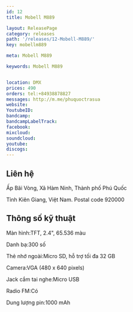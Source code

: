 ```yaml
---
id: 12
title: Mobell M889

layout: ReleasePage
category: releases
path: '/releases/12-Mobell-M889/'
key: mobellm889

meta: Mobell M889

keywords: Mobell M889


location: DMX
prices: 490
orders: tel:+84938878827
messages: http://m.me/phuquoctrasua
website: 
YoutubeID: 
bandcamp: 
bandcampLabelTrack: 
facebook: 
mixcloud: 
soundcloud: 
youtube: 
discogs: 
---
```

## Liên hệ

Ấp Bãi Vòng, Xã Hàm Ninh, Thành phố Phú Quốc

Tỉnh Kiên Giang, Việt Nam. Postal code 920000

## Thông số kỹ thuật


Màn hình:TFT, 2.4", 65.536 màu

Danh bạ:300 số

Thẻ nhớ ngoài:Micro SD, hỗ trợ tối đa 32 GB

Camera:VGA (480 x 640 pixels)

Jack cắm tai nghe:Micro USB

Radio FM:Có

Dung lượng pin:1000 mAh